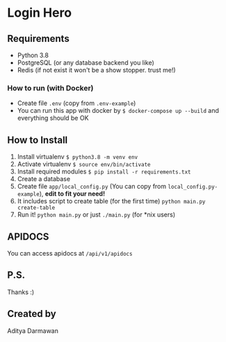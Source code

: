 # Login Hero

## Requirements
- Python 3.8
- PostgreSQL (or any database backend you like)
- Redis (if not exist it won't be a show stopper. trust me!)

### How to run (with Docker)
- Create file ```.env``` (copy from ```.env-example```)
- You can run this app with docker by ```$ docker-compose up --build``` and everything should be OK


## How to Install

1. Install virtualenv  ```$ python3.8 -m venv env```
2. Activate virtualenv ```$ source env/bin/activate```
3. Install required modules ```$ pip install -r requirements.txt```
4. Create a database
5. Create file ```app/local_config.py``` (You can copy from ```local_config.py-example```), **edit to fit your need!**
4. It includes script to create table (for the first time)  ```python main.py create-table```
5. Run it! ```python main.py``` or just ```./main.py``` (for *nix users)

## APIDOCS
You can access apidocs at ```/api/v1/apidocs```

## P.S.
Thanks :)


## Created by
Aditya Darmawan
